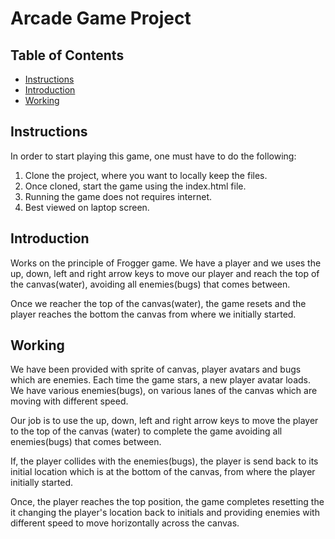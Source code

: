 # Arcade Game Project

## Table of Contents

* [Instructions](#instructions)
* [Introduction](#introduction)
* [Working](#working)

## Instructions

In order to start playing this game, one must have to do the following:
1. Clone the project, where you want to locally keep the files.
2. Once cloned, start the game using the index.html file.
3. Running the game does not requires internet.
4. Best viewed on laptop screen.
	
## Introduction

Works on the principle of Frogger game. We have a player and we uses the up, down, left and right arrow keys to move our player and reach the top of the canvas(water), avoiding all enemies(bugs) that comes between.

Once we reacher the top of the canvas(water), the game resets and the player reaches the bottom the canvas from where we initially started.

## Working

We have been provided with sprite of canvas, player avatars and bugs which are enemies. Each time the game stars, a new player avatar loads. We have various enemies(bugs), on various lanes of the canvas which are moving with different speed.

Our job is to use the up, down, left and right arrow keys to move the player to the top of the canvas (water) to complete the game avoiding all enemies(bugs) that comes between.

If, the player collides with the enemies(bugs), the player is send back to its initial location which is at the bottom of the canvas, from where the player initially started.

Once, the player reaches the top position, the game completes resetting the it changing the player's location back to initials and providing enemies with different speed to move horizontally across the canvas.

